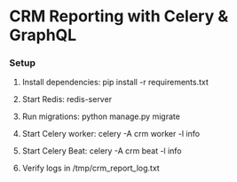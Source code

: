 # CRM Reporting with Celery & GraphQL

### Setup
1. Install dependencies:
pip install -r requirements.txt

2. Start Redis:
redis-server


3. Run migrations:
python manage.py migrate


4. Start Celery worker:
celery -A crm worker -l info


5. Start Celery Beat:
celery -A crm beat -l info


6. Verify logs in /tmp/crm_report_log.txt


